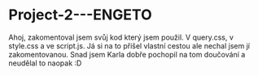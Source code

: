 # Project-2---ENGETO

Ahoj, zakomentoval jsem svůj kod který jsem použil. V query.css, v style.css a ve script.js. 
Já si na to přišel vlastní cestou ale nechal jsem jí zakomentovanou. 
Snad jsem Karla dobře pochopil na tom doučování a neudělal to naopak :D
